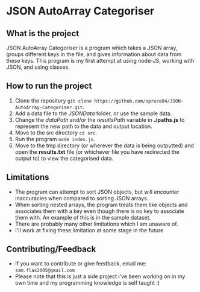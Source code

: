 # JSON AutoArray Categoriser

## What is the project
JSON AutoArray Categoriser is a program which takes a JSON array, groups different keys in the file, and gives information about data from these keys.
This program is my first attempt at using node-JS, working with JSON, and using classes.

## How to run the project
1. Clone the repository ```git clone https://github.com/spruce04/JSON-AutoArray-Categoriser.git```.
2. Add a data file to the *JSONData* folder, or use the sample data.
3. Change the *dataPath* and/or the *resultsPath* variable in **./paths.js** to represent the new path to the data and output location.
4. Move to the src directory ```cd src```.
5. Run the program ```node index.js```.
6. Move to the tmp directory (or wherever the data is being outputted) and open the **results.txt** file (or whichever file you have redirected the output to) to view the categorised data.

## Limitations
- The program can attempt to sort JSON objects, but will encounter inaccuracies when compared to sorting JSON arrays.
- When sorting nested arrays, the program treats them like objects and associates them with a key even though there is no key to associate them with. An example of this is in the sample dataset.
- There are probably many other limitations which I am unaware of.
- I'll work at fixing these limitation at some stage in the future

## Contributing/Feedback
- If you want to contribute or give feedback, email me: ```sam.flax2005@gmail.com```
- Please note that this is just a side project i've been working on in my own time and my programming knowledge is self taught :)
